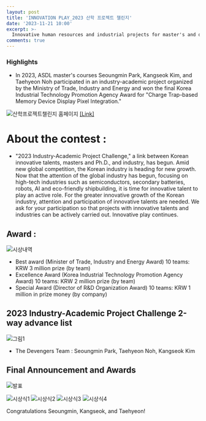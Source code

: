 ```yaml
---
layout: post
title: 'INNOVATION PLAY_2023 산학 프로젝트 챌린지'
date: '2023-11-21 10:00'
excerpt: >-
  Innovative human resources and industrial projects for master's and doctorate degrees
comments: true
---
```

### 
### Highlights
- In 2023, ASDL master's courses Seoungmin Park, Kangseok Kim, and Taehyeon Noh participated in an industry-academic project organized by the Ministry of Trade, Industry and Energy and won the final Korea Industrial Technology Promotion Agency Award for "Charge Trap-based Memory Device Display Pixel Integration."

![산학프로젝트챌린지 홈페이지](https://github.com/yh2424/yh2424.github.io/assets/80964488/991c7a3b-3609-43d4-80a7-4ffa1a7a2a5e)
[[Link]](https://co-pl.kr/)

# About the contest : 
- "2023 Industry-Academic Project Challenge," a link between Korean innovative talents, masters and Ph.D., and industry, has begun.
Amid new global competition, the Korean industry is heading for new growth.
Now that the attention of the global industry has begun, focusing on high-tech industries such as semiconductors, secondary batteries, robots, AI and eco-friendly shipbuilding, it is time for innovative talent to play an active role.
For the greater innovative growth of the Korean industry, attention and participation of innovative talents are needed.
We ask for your participation so that projects with innovative talents and industries can be actively carried out.
Innovative play continues.

## Award :
![시상내역](https://github.com/yh2424/yh2424.github.io/assets/80964488/6f001678-6c9b-46c2-8d61-d31441e109ac)
- Best award (Minister of Trade, Industry and Energy Award) 10 teams: KRW 3 million prize (by team)
- Excellence Award (Korea Industrial Technology Promotion Agency Award) 10 teams: KRW 2 million prize (by team)
- Special Award (Director of R&D Organization Award) 10 teams: KRW 1 million in prize money (by company)

## 2023 Industry-Academic Project Challenge 2-way advance list
![그림1](https://github.com/yh2424/yh2424.github.io/assets/80964488/db1ec904-deba-493b-8d8d-ea15deb55ff6)
- The Devengers Team : Seoungmin Park, Taehyeon Noh, Kangseok Kim

## Final Announcement and Awards
![발표](https://github.com/yh2424/yh2424.github.io/assets/80964488/da848e59-486f-48c4-ac68-8bf1c63ad134)

![시상식1](https://github.com/yh2424/yh2424.github.io/assets/80964488/efffbb6e-6ad9-4f40-a9c6-cf23e309d0f9)
![시상식2](https://github.com/yh2424/yh2424.github.io/assets/80964488/1cdc7126-22fc-47a4-8fc2-da39f4adc8f9)
![시상식3](https://github.com/yh2424/yh2424.github.io/assets/80964488/1a4e6c25-e774-4c43-a2ce-7fa2d6b4db59)
![시상식4](https://github.com/yh2424/yh2424.github.io/assets/80964488/8ff75354-3910-4167-8817-75a19d6dfcdd)

Congratulations Seoungmin, Kangseok, and Taehyeon!